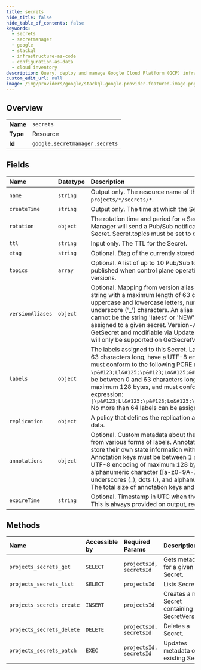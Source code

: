 ```yaml
---
title: secrets
hide_title: false
hide_table_of_contents: false
keywords:
  - secrets
  - secretmanager
  - google    
  - stackql
  - infrastructure-as-code
  - configuration-as-data
  - cloud inventory
description: Query, deploy and manage Google Cloud Platform (GCP) infrastructure and resources using SQL
custom_edit_url: null
image: /img/providers/google/stackql-google-provider-featured-image.png
---
```

  
    

## Overview
<table><tbody>
<tr><td><b>Name</b></td><td><code>secrets</code></td></tr>
<tr><td><b>Type</b></td><td>Resource</td></tr>
<tr><td><b>Id</b></td><td><code>google.secretmanager.secrets</code></td></tr>
</tbody></table>

## Fields
| Name | Datatype | Description |
|:-----|:---------|:------------|
| `name` | `string` | Output only. The resource name of the Secret in the format `projects/*/secrets/*`. |
| `createTime` | `string` | Output only. The time at which the Secret was created. |
| `rotation` | `object` | The rotation time and period for a Secret. At next_rotation_time, Secret Manager will send a Pub/Sub notification to the topics configured on the Secret. Secret.topics must be set to configure rotation. |
| `ttl` | `string` | Input only. The TTL for the Secret. |
| `etag` | `string` | Optional. Etag of the currently stored Secret. |
| `topics` | `array` | Optional. A list of up to 10 Pub/Sub topics to which messages are published when control plane operations are called on the secret or its versions. |
| `versionAliases` | `object` | Optional. Mapping from version alias to version name. A version alias is a string with a maximum length of 63 characters and can contain uppercase and lowercase letters, numerals, and the hyphen (`-`) and underscore ('_') characters. An alias string must start with a letter and cannot be the string 'latest' or 'NEW'. No more than 50 aliases can be assigned to a given secret. Version-Alias pairs will be viewable via GetSecret and modifiable via UpdateSecret. At launch Access by Allias will only be supported on GetSecretVersion and AccessSecretVersion. |
| `labels` | `object` | The labels assigned to this Secret. Label keys must be between 1 and 63 characters long, have a UTF-8 encoding of maximum 128 bytes, and must conform to the following PCRE regular expression: `\p&#123;Ll&#125;\p&#123;Lo&#125;&#123;0,62&#125;` Label values must be between 0 and 63 characters long, have a UTF-8 encoding of maximum 128 bytes, and must conform to the following PCRE regular expression: `[\p&#123;Ll&#125;\p&#123;Lo&#125;\p&#123;N&#125;_-]&#123;0,63&#125;` No more than 64 labels can be assigned to a given resource. |
| `replication` | `object` | A policy that defines the replication and encryption configuration of data. |
| `annotations` | `object` | Optional. Custom metadata about the secret. Annotations are distinct from various forms of labels. Annotations exist to allow client tools to store their own state information without requiring a database. Annotation keys must be between 1 and 63 characters long, have a UTF-8 encoding of maximum 128 bytes, begin and end with an alphanumeric character ([a-z0-9A-Z]), and may have dashes (-), underscores (_), dots (.), and alphanumerics in between these symbols. The total size of annotation keys and values must be less than 16KiB. |
| `expireTime` | `string` | Optional. Timestamp in UTC when the Secret is scheduled to expire. This is always provided on output, regardless of what was sent on input. |
## Methods
| Name | Accessible by | Required Params | Description |
|:-----|:--------------|:----------------|:------------|
| `projects_secrets_get` | `SELECT` | `projectsId, secretsId` | Gets metadata for a given Secret. |
| `projects_secrets_list` | `SELECT` | `projectsId` | Lists Secrets. |
| `projects_secrets_create` | `INSERT` | `projectsId` | Creates a new Secret containing no SecretVersions. |
| `projects_secrets_delete` | `DELETE` | `projectsId, secretsId` | Deletes a Secret. |
| `projects_secrets_patch` | `EXEC` | `projectsId, secretsId` | Updates metadata of an existing Secret. |
